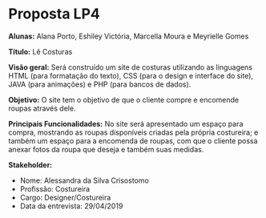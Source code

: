 # Proposta LP4

**Alunas:** Alana Porto, Eshiley Victória, Marcella Moura e Meyrielle Gomes 

**Título:** Lê Costuras

**Visão geral:** Será construído um site de costuras utilizando as linguagens HTML (para formatação do texto), CSS (para o design e interface do site), JAVA (para animações) e PHP (para bancos de dados).

**Objetivo:** O site tem o objetivo de que o cliente compre e encomende roupas através dele.

**Principais Funcionalidades:**
No site será apresentado um espaço para compra, mostrando as roupas disponíveis criadas pela própria costureira; e também um espaço para a encomenda de roupas, com que o cliente possa anexar fotos da roupa que deseja e também suas medidas.

**Stakeholder:**

- Nome: Alessandra da Silva Crisostomo 
- Profissão: Costureira 
- Cargo: Designer/Costureira
- Data da entrevista: 29/04/2019